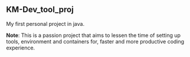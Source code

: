 ## KM-Dev_tool_proj
My first personal project in java. 

**Note**:
This is a passion project that aims to lessen the time of setting up tools, environment and containers for, faster and more productive coding experience.
